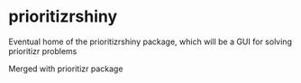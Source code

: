 # prioritizrshiny
Eventual home of the prioritizrshiny package, which will be a GUI for solving prioritizr problems

Merged with prioritizr package
